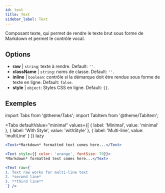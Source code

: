 ```yaml
---
id: text 
title: Text
sidebar_label: Text
---
```


Composant texte, qui permet de rendre le texte brut sous forme de Markdown et permet le contrôle vocal.

## Options

* __raw__ | `string`: texte à rendre. Default: `''`.
* __className__ | `string`: noms de classe. Default: `''`.
* __inline__ | `boolean`: contrôle si la démarque doit être rendue sous forme de texte en ligne. Default: `false`.
* __style__ | `object`: Styles CSS en ligne. Default: `{}`.


## Exemples


import Tabs from '@theme/Tabs';
import TabItem from '@theme/TabItem';

<Tabs
    defaultValue="minimal"
    values={[
        { label: 'Minimal', value: 'minimal' },
        { label: 'With Style', value: 'withStyle' },
        { label: 'Multi-line', value: 'multiLine' }
    ]}
    lazy
>
<TabItem value="minimal">

```jsx live
<Text>*Markdown* formatted text comes here...</Text>
```

</TabItem>

<TabItem value="withStyle">

```jsx live
<Text style={{ color: 'orange', fontSize: 70}}>
*Markdown* formatted text comes here...</Text>
```
</TabItem>

<TabItem value="multiLine">

```jsx live
<Text raw={`
1. Text raw works for multi-line text
2. *second line*
3. **third line**
`} />
```
</TabItem>

</Tabs>

